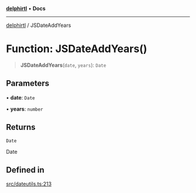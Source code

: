 [**delphirtl**](../README.md) • **Docs**

***

[delphirtl](../globals.md) / JSDateAddYears

# Function: JSDateAddYears()

> **JSDateAddYears**(`date`, `years`): `Date`

## Parameters

• **date**: `Date`

• **years**: `number`

## Returns

`Date`

Date

## Defined in

[src/dateutils.ts:213](https://github.com/chuacw/delphirtl/blob/01752da42abbae178d000244800240d96a86d86e/src/dateutils.ts#L213)

